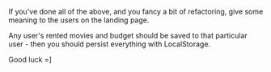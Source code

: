 If you've done all of the above, and you fancy a bit of refactoring, give some meaning to the users on the landing page.



Any user's rented movies and budget should be saved to that particular user - then you should persist everything with LocalStorage.

Good luck =]